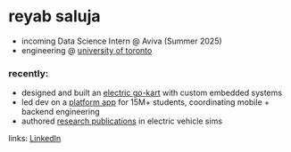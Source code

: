 # reyab saluja

- incoming Data Science Intern @ Aviva (Summer 2025)
- engineering @ [university of toronto](https://www.utoronto.ca/)

### recently:
- designed and built an [electric go-kart](https://reyabsaluja0.wixsite.com/my-site) with custom embedded systems
- led dev on a [platform app](#) for 15M+ students, coordinating mobile + backend engineering
- authored [research publications](#) in electric vehicle sims

links: [LinkedIn](https://www.linkedin.com/in/reyab-saluja/)
